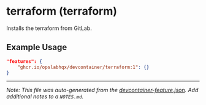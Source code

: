 
# terraform (terraform)

Installs the terraform from GitLab.

## Example Usage

```json
"features": {
    "ghcr.io/opslabhqx/devcontainer/terraform:1": {}
}
```





---

_Note: This file was auto-generated from the [devcontainer-feature.json](https://github.com/opslabhqx/devcontainer/blob/main/src/features/terraform/devcontainer-feature.json).  Add additional notes to a `NOTES.md`._
